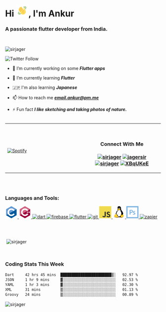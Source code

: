 <h1 align="left">Hi <img src="https://github.com/SirJager/SirJager/blob/master/assets/wave.gif"height="40px" width="40px">, I'm Ankur</h1>
<h3 align="left">A passionate flutter developer from India.</h3>
<br/>
<p align="left"> <img src="https://komarev.com/ghpvc/?username=sirjager&label=Profile%20views&color=0e75b6&style=flat" alt="sirjager" /> </p>

![Twitter Follow](https://img.shields.io/twitter/follow/SirJager?color=1DA1F2&logo=Twitter&style=for-the-badge)
<br/>

- 🔭 I’m currently working on some ***Flutter apps***

- 🌱 I’m currently learning ***Flutter***

- 🇯🇵 I'm also learning ***Japanese***

- 📫 How to reach me ***email.ankur@pm.me***

- ⚡ Fun fact ***I like sketching and taking photos of nature.***
<br/><br/>

<table width="100%"> 
  <tr>
  <td width="50%"> 
    
&nbsp; <br> [![Spotify](https://novatorem-sirjager.vercel.app/api/spotify)](https://open.spotify.com/user/nbu8p1woqzxhw479gixupxkw9)
     
  </td>
  <td width="50%">

<br><h3 align="center">Connect With Me<br><br>
 <a href="https://twitter.com/sirjager" target="blank"><img align="center" src="https://raw.githubusercontent.com/rahuldkjain/github-profile-readme-generator/master/src/images/icons/Social/twitter.svg" alt="sirjager" height="30" width="40" /></a>
<a href="https://fb.com/jagersir" target="blank"><img align="center" src="https://raw.githubusercontent.com/rahuldkjain/github-profile-readme-generator/master/src/images/icons/Social/facebook.svg" alt="jagersir" height="30" width="40" /></a>
<a href="https://instagram.com/sirjager" target="blank"><img align="center" src="https://raw.githubusercontent.com/rahuldkjain/github-profile-readme-generator/master/src/images/icons/Social/instagram.svg" alt="sirjager" height="30" width="40" /></a>
<a href="https://discord.gg/XBqUKeE" target="blank"><img align="center" src="https://raw.githubusercontent.com/rahuldkjain/github-profile-readme-generator/master/src/images/icons/Social/discord.svg" alt="XBqUKeE" height="30" width="40" /></a>
</h3>
  </td>
  </table>

[//]: <> (The `&nbsp;` is to have Aphelion take up more space)
[//]: <> (Old Visits: https://badges.pufler.dev/visits/novatorem/novatorem?logo=GitHub&label=github%20visits&color=336699&logoColor=white&style=flat-square)


<br/><br/>
<h3 align="left">Languages and Tools:</h3>
<p align="left"> <a href="https://www.cprogramming.com/" target="_blank"> <img src="https://raw.githubusercontent.com/devicons/devicon/master/icons/c/c-original.svg" alt="c" width="40" height="40"/> </a> <a href="https://www.w3schools.com/cpp/" target="_blank"> <img src="https://raw.githubusercontent.com/devicons/devicon/master/icons/cplusplus/cplusplus-original.svg" alt="cplusplus" width="40" height="40"/> </a> <a href="https://dart.dev" target="_blank"> <img src="https://www.vectorlogo.zone/logos/dartlang/dartlang-icon.svg" alt="dart" width="40" height="40"/> </a> <a href="https://firebase.google.com/" target="_blank"> <img src="https://www.vectorlogo.zone/logos/firebase/firebase-icon.svg" alt="firebase" width="40" height="40"/> </a> <a href="https://flutter.dev" target="_blank"> <img src="https://www.vectorlogo.zone/logos/flutterio/flutterio-icon.svg" alt="flutter" width="40" height="40"/> </a> <a href="https://git-scm.com/" target="_blank"> <img src="https://www.vectorlogo.zone/logos/git-scm/git-scm-icon.svg" alt="git" width="40" height="40"/> </a> <a href="https://developer.mozilla.org/en-US/docs/Web/JavaScript" target="_blank"> <img src="https://raw.githubusercontent.com/devicons/devicon/master/icons/javascript/javascript-original.svg" alt="javascript" width="40" height="40"/> </a> <a href="https://www.linux.org/" target="_blank"> <img src="https://raw.githubusercontent.com/devicons/devicon/master/icons/linux/linux-original.svg" alt="linux" width="40" height="40"/> </a> <a href="https://www.photoshop.com/en" target="_blank"> <img src="https://raw.githubusercontent.com/devicons/devicon/master/icons/photoshop/photoshop-line.svg" alt="photoshop" width="40" height="40"/> </a> <a href="https://zapier.com" target="_blank"> <img src="https://www.vectorlogo.zone/logos/zapier/zapier-icon.svg" alt="zapier" width="40" height="40"/> </a> </p>
<br/><br/>

<p>&nbsp;<img align="center" src="https://github-readme-stats.vercel.app/api?username=sirjager&show_icons=true&locale=en&theme=tokyonight&count_private=true" alt="sirjager" /></p>
<br/>



### Coding Stats This Week
<!--START_SECTION:waka-->
```text
Dart     42 hrs 45 mins  ███████████████████████▒░   92.97 % 
JSON     1 hr 9 mins     ▓░░░░░░░░░░░░░░░░░░░░░░░░   02.53 % 
YAML     1 hr 3 mins     ▓░░░░░░░░░░░░░░░░░░░░░░░░   02.30 % 
XML      31 mins         ▒░░░░░░░░░░░░░░░░░░░░░░░░   01.13 % 
Groovy   24 mins         ▒░░░░░░░░░░░░░░░░░░░░░░░░   00.89 % 
```
<!--END_SECTION:waka-->


<p><img align="center" src="https://github-readme-stats.vercel.app/api/top-langs?username=sirjager&show_icons=true&locale=en&theme=tokyonight&count_private=true" alt="sirjager" /></p>
<br/>
